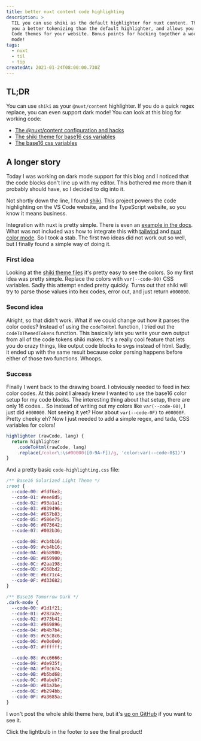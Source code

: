 ```yaml
---
title: better nuxt content code highlighting
description: >
  TIL you can use shiki as the default highlighter for nuxt content. This gives
  you a better tokenizing than the default highlighter, and allows you to use VS
  Code themes for your website. Bonus points for hacking together a working dark
  mode!
tags:
  - nuxt
  - til
  - tip
createdAt: 2021-01-24T08:00:00.730Z
---
```


## TL;DR

You can use `shiki` as your `@nuxt/content` highlighter. If you do a
quick regex replace, you can even support dark mode! You can look at this blog
for working code:

- [The @nuxt/content configuration and hacks][1]
- [The shiki theme for base16 css variables][2]
- [The base16 css variables][3]

## A longer story

Today I was working on dark mode support for this blog and I noticed that the
code blocks don't line up with my editor. This bothered me more than it probably
should have, so I decided to dig into it.

Not shortly down the line, I found [shiki][4]. This project powers the code
highlighting on the VS Code website, and the TypeScript website, so you know it
means business.

Integration with nuxt is pretty simple. There is even an [example in the
docs][5]. What was not included was how to integrate this with [tailwind][7] and
[nuxt color mode][6]. So I took a stab. The first two ideas did not work out so
well, but I finally found a simple way of doing it.

### First idea

Looking at the [shiki theme files][2] it's pretty easy to see the colors. So
my first idea was pretty simple. Replace the colors with `var(--code-00)` CSS
variables. Sadly this attempt ended pretty quickly. Turns out that shiki will
try to parse those values into hex codes, error out, and just return `#000000`.

### Second idea

Alright, so that didn't work. What if we could change out how it parses the
color codes? Instead of using the `codeToHtml` function, I tried out the
`codeToThemedTokens` function. This basically lets you write your own output
from all of the code tokens shiki makes. It's a really cool feature that lets
you do crazy things, like output code blocks to svgs instead of html. Sadly,
it ended up with the same result because color parsing happens before either of
those two functions. Whoops.

### Success

Finally I went back to the drawing board. I obviously needed to feed in hex
color codes. At this point I already knew I wanted to use the base16 color setup
for my code blocks. The interesting thing about that setup, there are only 16
codes... So instead of writing out my colors like `var(--code-00)`, I just did
`#000000`. Not seeing it yet? How about `var(--code-0F)` to `#00000F`. Pretty
cheeky eh? Now I just needed to add a simple regex, and tada, CSS variables for
colors!

```js
highlighter (rawCode, lang) {
  return highlighter
    .codeToHtml(rawCode, lang)
    .replace(/color\:\s#00000([0-9A-F])/g, 'color:var(--code-0$1)')
}
```

And a pretty basic `code-highlighting.css` file:

```css
/** Base16 Solarized Light Theme */
:root {
  --code-00: #fdf6e3;
  --code-01: #eee8d5;
  --code-02: #93a1a1;
  --code-03: #839496;
  --code-04: #657b83;
  --code-05: #586e75;
  --code-06: #073642;
  --code-07: #002b36;

  --code-08: #cb4b16;
  --code-09: #cb4b16;
  --code-0A: #b58900;
  --code-0B: #859900;
  --code-0C: #2aa198;
  --code-0D: #268bd2;
  --code-0E: #6c71c4;
  --code-0F: #d33682;
}

/** Base16 Tomorrow Dark */
.dark-mode {
  --code-00: #1d1f21;
  --code-01: #282a2e;
  --code-02: #373b41;
  --code-03: #969896;
  --code-04: #b4b7b4;
  --code-05: #c5c8c6;
  --code-06: #e0e0e0;
  --code-07: #ffffff;

  --code-08: #cc6666;
  --code-09: #de935f;
  --code-0A: #f0c674;
  --code-0B: #b5bd68;
  --code-0C: #8abeb7;
  --code-0D: #81a2be;
  --code-0E: #b294bb;
  --code-0F: #a3685a;
}
```

I won't post the whole shiki theme here, but it's [up on GitHub][2] if you
want to see it.

Click the lightbulb in the footer to see the final product!

[1]: https://github.com/btkostner/btkostner.io/tree/main/modules/content-config.js
[2]: https://github.com/btkostner/btkostner.io/tree/main/assets/shiki-themes/base16-css-vars.json
[3]: https://github.com/btkostner/btkostner.io/tree/main/assets/styles/code-highlighting.css
[4]: https://github.com/shikijs/shiki
[5]: https://content.nuxtjs.org/snippets#custom-highlighter
[6]: https://color-mode.nuxtjs.org/
[7]: https://tailwindcss.nuxtjs.org/
